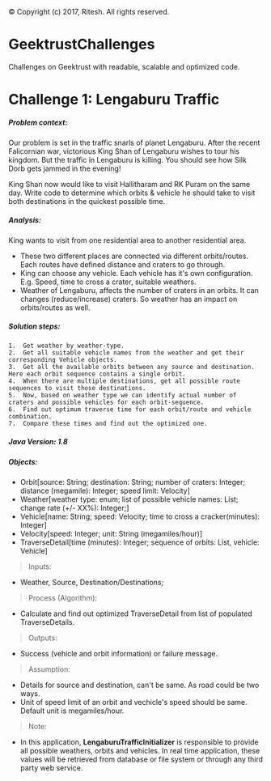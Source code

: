 &copy; Copyright (c) 2017, Ritesh. All rights reserved.
# GeektrustChallenges
Challenges on Geektrust with readable, scalable and optimized code.

# Challenge 1: Lengaburu Traffic

##### Problem context: 
Our problem is set in the traffic snarls of planet Lengaburu. After the recent Falicornian war, victorious King Shan of Lengaburu wishes to tour his kingdom. But the traffic in Lengaburu is killing. You should see how Silk Dorb gets jammed in the evening!

King Shan now would like to visit Hallitharam and RK Puram on the same day. Write code to determine which orbits
& vehicle he should take to visit both destinations in the quickest possible time.

##### Analysis:
King wants to visit from one residential area to another residential area.
 *	These two different places are connected via different orbits/routes. Each routes have defined distance and craters to go through.
 *	King can choose any vehicle. Each vehicle has it's own configuration. E.g. Speed, time to cross a crater, suitable weathers.
 *	Weather of Lengaburu, affects the number of craters in an orbits. It can changes (reduce/increase) craters. So weather has an impact on orbits/routes as well.
	
##### Solution steps:
	1.	Get weather by weather-type.
	2. 	Get all suitable vehicle names from the weather and get their corresponding Vehicle objects.
	3. 	Get all the available orbits between any source and destination. Here each orbit sequence contains a single orbit.
	4.	When there are multiple destinations, get all possible route sequences to visit those destinations. 
	5.	Now, based on weather type we can identify actual number of craters and possible vehicles for each orbit-sequence.
	6.	Find out optimum traverse time for each orbit/route and vehicle combination.
	7.	Compare these times and find out the optimized one.

##### Java Version: 1.8

##### Objects:

 *  Orbit[source: String; destination: String; number of craters: Integer; distance (megamile): Integer; speed limit: Velocity]
 *  Weather[weather type: enum; list of possible vehicle names: List<String>; change rate (+/- XX%): Integer;]
 *  Vehicle[name: String; speed: Velocity; time to cross a cracker(minutes): Integer]
 * 	Velocity[speed: Integer; unit: String (megamiles/hour)]
 *  TraverseDetail[time (minutes): Integer; sequence of orbits: List<Orbit>, vehicle: Vehicle] 
 
> Inputs:

 *  Weather, Source, Destination/Destinations;
 
> Process (Algorithm):
 
 *  Calculate and find out optimized TraverseDetail from list of populated TraverseDetails.
 
> Outputs:

 *  Success (vehicle and orbit information) or failure message.
 
> Assumption: 

 *	Details for source and destination, can't be same. As road could be two ways.
 *  Unit of speed limit of an orbit and vechicle's speed should be same. Default unit is megamiles/hour.

> Note: 

 *	In this application, **LengaburuTrafficInitializer** is responsible to provide all possible weathers, orbits and vehicles. In real time application, these values will be retrieved from database or file system or through any third party web service.
 